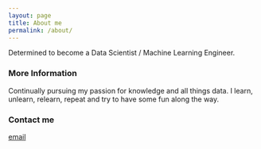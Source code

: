 ```yaml
---
layout: page
title: About me
permalink: /about/
---
```


Determined to become a Data Scientist / Machine Learning Engineer.

### More Information

Continually pursuing my passion for knowledge and all things data. I learn, unlearn, relearn, repeat and try to have some fun along the way.

### Contact me

[email](mailto:bobbybroz@gmail.com)

